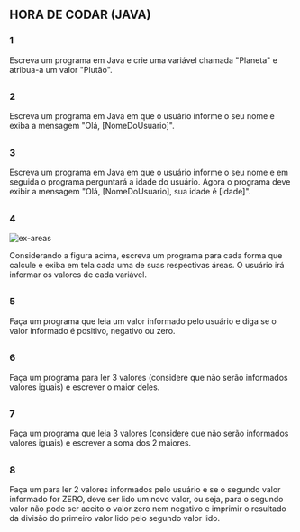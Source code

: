 ## HORA DE CODAR (JAVA)  
<h3> 1 </h3>
Escreva um programa em Java e crie uma variável chamada "Planeta" e atribua-a um valor "Plutão".

##

<h3> 2 </h3>
Escreva um programa em Java em que o usuário informe o seu nome e exiba a mensagem "Olá, [NomeDoUsuario]".

##

<h3> 3 </h3>
Escreva um programa em Java em que o usuário informe o seu nome e em seguida o programa perguntará a idade do usuário. Agora o programa deve exibir a mensagem "Olá, [NomeDoUsuario], sua idade é [idade]".

##

<h3> 4 </h3>

![ex-areas](https://user-images.githubusercontent.com/89614046/171058888-4b7cb481-1fd6-409f-afe1-6d17a3a85cbf.png)

Considerando a figura acima, escreva um programa para cada forma que calcule e exiba em tela cada uma de suas respectivas áreas. O usuário irá informar os valores de cada variável.

##

<h3> 5 </h3>
Faça um programa que leia um valor informado pelo usuário e diga se o valor informado é positivo, negativo ou zero.

##

<h3> 6 </h3>
Faça um programa para ler 3 valores (considere que não serão informados valores iguais) e escrever o maior deles. 

##

<h3> 7 </h3>
Faça um programa que leia  3 valores (considere que não serão informados valores iguais) e escrever a soma dos 2 maiores. 

##

<h3> 8 </h3>
Faça um para ler 2 valores informados pelo usuário e se o segundo valor informado for ZERO, deve ser lido um novo valor, ou seja, para o segundo valor não pode ser aceito o valor zero nem negativo e imprimir o resultado da divisão do primeiro valor lido pelo segundo valor lido. 

##
